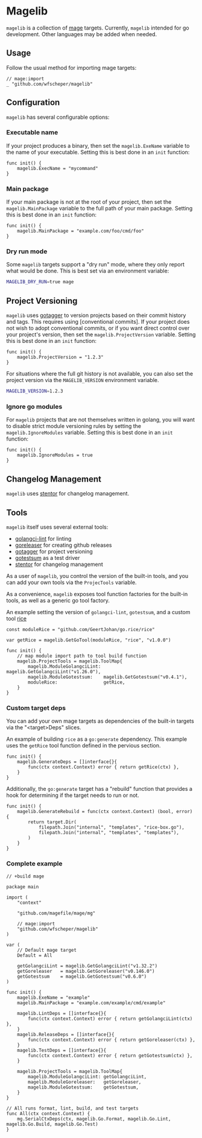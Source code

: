 # Magelib

`magelib` is a collection of [mage](https://github.com/magefile/mage) targets.
Currently, `magelib` intended for go development.
Other languages may be added when needed.


## Usage

Follow the usual method for importing mage targets:

```golang
// mage:import
_ "github.com/wfscheper/magelib"
```


## Configuration

`magelib` has several configurable options:


### Executable name

If your project produces a binary,
then set the `magelib.ExeName` variable
to the name of your executable.
Setting this is best done in an `init` function:

```golang
func init() {
    magelib.ExecName = "mycommand"
}
```


### Main package

If your main package is not at the root of your project,
then set the `magelib.MainPackage` variable
to the full path of your main package.
Setting this is best done in an `init` function:

```golang
func init() {
    magelib.MainPackage = "example.com/foo/cmd/foo"
}
```


### Dry run mode

Some `magelib` targets support a "dry run" mode,
where they only report what would be done.
This is best set via an environment variable:

```bash
MAGELIB_DRY_RUN=true mage
```


## Project Versioning

`magelib` uses [gotagger] to version projects
based on their commit history and tags.
This requires using [conventional commits].
If your project does not wish to adopt conventional commits,
or if you want direct control over your project's version,
then set the `magelib.ProjectVersion` variable.
Setting this is best done in an `init` function:

```golang
func init() {
    magelib.ProjectVersion = "1.2.3"
}
```

For situations where the full git history is not available,
you can also set the project version
via the `MAGELIB_VERSION` environment variable.

```bash
MAGELIB_VERSION=1.2.3
```


### Ignore go modules

For `magelib` projects that are not themselves written in golang,
you will want to disable strict module versioning rules
by setting the `magelib.IgnoreModules` variable.
Setting this is best done in an `init` function:

```golang
func init() {
    magelib.IgnoreModules = true
}
```


## Changelog Management

`magelib` uses [stentor] for changelog management.


## Tools

`magelib` itself uses several external tools:

- [golangci-lint] for linting
- [goreleaser] for creating github releases
- [gotagger] for project versioning
- [gotestsum] as a test driver
- [stentor] for changelog management

As a user of `magelib`,
you control the version of the built-in tools,
and you can add your own tools via the `ProjecTools` variable.

As a convenience,
`magelib` exposes tool function factories for the built-in tools,
as well as a generic go tool factory.

An example setting the version of
`golangci-lint`,
`gotestsum`,
and a custom tool [rice](https://github.com/GeertJohan/go.rice)

```golang
const moduleRice = "github.com/GeertJohan/go.rice/rice"

var getRice = magelib.GetGoTool(moduleRice, "rice", "v1.0.0")

func init() {
    // map module import path to tool build function
    magelib.ProjectTools = magelib.ToolMap{
        magelib.ModuleGolangciLint: magelib.GetGolangciLint("v1.26.0"),
        magelib.ModuleGotestsum:    magelib.GetGotestsum("v0.4.1"),
        moduleRice:                 getRice,
    }
}
```


### Custom target deps

You can add your own mage targets
as dependencies of the built-in targets
via the "\<target>Deps" slices.

An example of building `rice`
as a `go:generate` dependency.
This example uses the `getRice` tool function
defined in the pervious section.

```golang
func init() {
    magelib.GenerateDeps = []interface{}{
        func(ctx context.Context) error { return getRice(ctx) },
    }
}
```

Additionally,
the `go:generate` target has a "rebuild" function
that provides a hook for determining
if the target needs to run or not.

```golang
func init() {
    magelib.GenerateRebuild = func(ctx context.Context) (bool, error) {
        return target.Dir(
            filepath.Join("internal", "templates", "rice-box.go"),
            filepath.Join("internal", "templates", "templates"),
        )
    }
}
```


### Complete example

```golang
// +build mage

package main

import (
    "context"

    "github.com/magefile/mage/mg"

    // mage:import
    "github.com/wfscheper/magelib"
)

var (
    // Default mage target
    Default = All

    getGolangciLint = magelib.GetGolangciLint("v1.32.2")
    getGoreleaser   = magelib.GetGoreleaser("v0.146.0")
    getGotestsum    = magelib.GetGotestsum("v0.6.0")
)

func init() {
    magelib.ExeName = "example"
    magelib.MainPackage = "example.com/example/cmd/example"

    magelib.LintDeps = []interface{}{
        func(ctx context.Context) error { return getGolangciLint(ctx) },
    }
    magelib.ReleaseDeps = []interface{}{
        func(ctx context.Context) error { return getGoreleaser(ctx) },
    }
    magelib.TestDeps = []interface{}{
        func(ctx context.Context) error { return getGotestsum(ctx) },
    }

    magelib.ProjectTools = magelib.ToolMap{
        magelib.ModuleGolangciLint: getGolangciLint,
        magelib.ModuleGoreleaser:   getGoreleaser,
        magelib.ModuleGotestsum:    getGotestsum,
    }
}

// All runs format, lint, build, and test targets
func All(ctx context.Context) {
    mg.SerialCtxDeps(ctx, magelib.Go.Format, magelib.Go.Lint, magelib.Go.Build, magelib.Go.Test)
}
```

[golangci-lint]: https://golangci-lint.run/
[goreleaser]: https://goreleaser.com/intro/
[gotagger]: https://github.com/sassoftware/gotagger
[gotestsum]: https://github.com/gotestyourself/gotestsum#documentation
[stentor]: https://github.com/wfscheper/stentor
